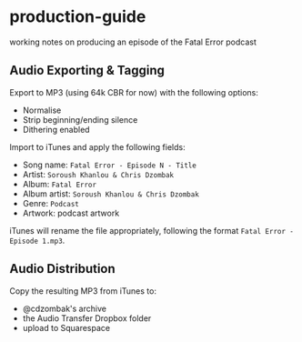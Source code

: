 # production-guide
working notes on producing an episode of the Fatal Error podcast

## Audio Exporting & Tagging

Export to MP3 (using 64k CBR for now) with the following options:
- Normalise
- Strip beginning/ending silence
- Dithering enabled

Import to iTunes and apply the following fields:
- Song name: `Fatal Error - Episode N - Title`
- Artist: `Soroush Khanlou & Chris Dzombak`
- Album: `Fatal Error`
- Album artist: `Soroush Khanlou & Chris Dzombak`
- Genre: `Podcast`
- Artwork: podcast artwork

iTunes will rename the file appropriately, following the format `Fatal Error - Episode 1.mp3`.

## Audio Distribution

Copy the resulting MP3 from iTunes to:
- @cdzombak's archive
- the Audio Transfer Dropbox folder
- upload to Squarespace
